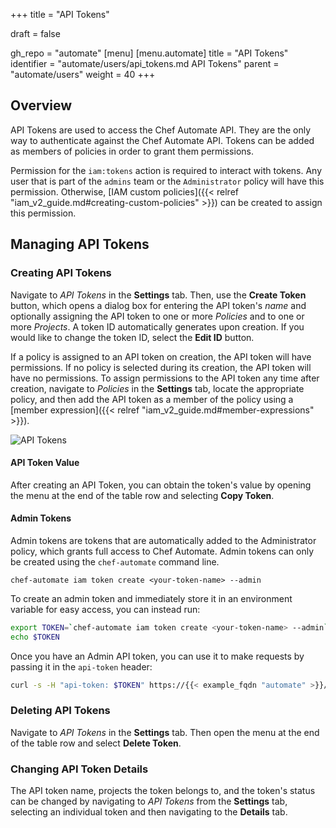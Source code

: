 +++
title = "API Tokens"

draft = false

gh_repo = "automate"
[menu]
  [menu.automate]
    title = "API Tokens"
    identifier = "automate/users/api_tokens.md API Tokens"
    parent = "automate/users"
    weight = 40
+++

## Overview

API Tokens are used to access the Chef Automate API. They are the only way to authenticate against the Chef Automate API. Tokens can be added as members of policies in order to grant them permissions.

Permission for the `iam:tokens` action is required to interact with tokens. Any user that is part of the `admins` team or the `Administrator` policy will have this permission. Otherwise, [IAM custom policies]({{< relref "iam_v2_guide.md#creating-custom-policies" >}}) can be created to assign this permission.

## Managing API Tokens

### Creating API Tokens

Navigate to _API Tokens_ in the **Settings** tab. Then, use the **Create Token** button, which opens a dialog box for entering the API token's _name_ and optionally assigning the API token to one or more _Policies_ and to one or more _Projects_. A token ID automatically generates upon creation. If you would like to change the token ID, select the **Edit ID** button.

If a policy is assigned to an API token on creation, the API token will have permissions. If no policy is selected during its creation, the API token will have no permissions. To assign permissions to the API token any time after creation, navigate to _Policies_ in the **Settings** tab, locate the appropriate policy, and then add the API token as a member of the policy using a [member expression]({{< relref "iam_v2_guide.md#member-expressions" >}}).

![API Tokens](/images/automate/admin-tab-API-tokens-list.png)

#### API Token Value

After creating an API Token, you can obtain the token's value by opening the menu at the end of the table row and selecting **Copy Token**.

#### Admin Tokens

Admin tokens are tokens that are automatically added to the Administrator policy, which grants full access to Chef Automate.
Admin tokens can only be created using the `chef-automate` command line.

```
chef-automate iam token create <your-token-name> --admin
```

To create an admin token and immediately store it in an environment variable for easy access, you can instead run:

```bash
export TOKEN=`chef-automate iam token create <your-token-name> --admin`
echo $TOKEN
```

Once you have an Admin API token, you can use it to make requests by passing it in the `api-token` header:

```bash
curl -s -H "api-token: $TOKEN" https://{{< example_fqdn "automate" >}}/apis/iam/v2/policies -v
```

### Deleting API Tokens

Navigate to _API Tokens_ in the **Settings** tab. Then open the menu at the end of the table row and select **Delete Token**.

### Changing API Token Details

The API token name, projects the token belongs to, and the token's status can be changed by navigating to _API Tokens_ from the **Settings** tab, selecting an individual token and then navigating to the **Details** tab.
